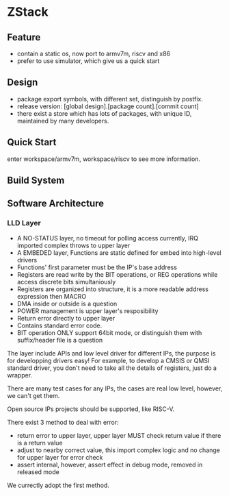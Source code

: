 # ZStack

## Feature

* contain a static os, now port to armv7m, riscv and x86
* prefer to use simulator, which give us a quick start

## Design

* package export symbols, with different set, distinguish by postfix.
* release version: [global design].[package count].[commit count]
* there exist a store which has lots of packages, with unique ID, maintained by many developers.

## Quick Start

enter workspace/armv7m, workspace/riscv to see more information.

## Build System

## Software Architecture

### LLD Layer

* A NO-STATUS layer, no timeout for polling access currently, IRQ imported complex throws to upper layer
* A EMBEDED layer, Functions are static defined for embed into high-level drivers
* Functions' first parameter must be the IP's base address
* Registers are read write by the BIT operations, or REG operations while access discrete bits simultaniously
* Registers are organized into structure, it is a more readable address expression then MACRO
* DMA inside or outside is a question
* POWER management is upper layer's resposibility
* Return error directly to upper layer
* Contains standard error code.
* BIT operation ONLY support 64bit mode, or distinguish them with suffix/header file is a question

The layer include APIs and low level driver for different IPs, the purpose is for developping drivers
easy! For example, to develop a CMSIS or QMSI standard driver, you don't need to take all the details of
registers, just do a wrapper.

There are many test cases for any IPs, the cases are real low level, however, we can't get them.

Open source IPs projects should be supported, like RISC-V.

There exist 3 method to deal with error:

* return error to upper layer, upper layer MUST check return value if there is a return value
* adjust to nearby correct value, this import complex logic and no change for upper layer for error check
* assert internal, however, assert effect in debug mode, removed in released mode

We currectly adopt the first method.
